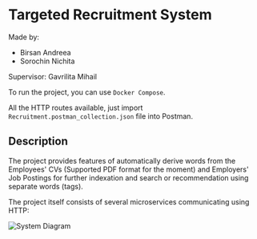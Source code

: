 # Targeted Recruitment System

Made by:
* Birsan Andreea
* Sorochin Nichita

Supervisor:
Gavrilita Mihail

To run the project, you can use `Docker Compose`.

All the HTTP routes available, just import `Recruitment.postman_collection.json` file into Postman.

## Description

The project provides features of automatically derive words from the Employees' CVs (Supported PDF format for the moment) and Employers' Job Postings for further indexation and search or recommendation using separate words (tags).

The project itself consists of several microservices communicating using HTTP:

![System Diagram](https://github.com/NMagpie/Recruitment_System/assets/6358475/60c881df-7b8f-4f63-a962-096da9eee0a6)
